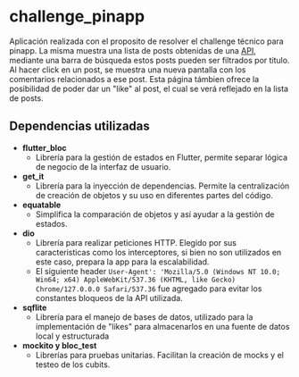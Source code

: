 # challenge_pinapp

Aplicación realizada con el proposito de resolver el challenge técnico para pinapp.
La misma muestra una lista de posts obtenidas de una [API](https://jsonplaceholder.typicode.com/posts), 
mediante una barra de búsqueda estos posts pueden ser filtrados por título.
Al hacer click en un post, se muestra una nueva pantalla con los comentarios relacionados a ese post.
Esta página támbien ofrece la posibilidad de poder dar un "like" al post, el cual se verá reflejado en la lista de posts.

## Dependencias utilizadas

* **flutter_bloc**
  * Librería para la gestión de estados en Flutter, permite separar lógica de negocio de la interfaz de usuario.
* **get_it**
  * Librería para la inyección de dependencias. Permite la centralización de creación de objetos y su uso en diferentes partes del código.
* **equatable**
  * Simplifica la comparación de objetos y así ayudar a la gestión de estados.
* **dio**
  * Librería para realizar peticiones HTTP. Elegido por sus caracteristicas como los interceptores, si bien no son utilizados en este caso, prepara la app para la escalabilidad.
  * El siguiente header ```User-Agent': 'Mozilla/5.0 (Windows NT 10.0; Win64; x64) AppleWebKit/537.36 (KHTML, like Gecko) Chrome/127.0.0.0 Safari/537.36``` fue agregado para evitar los constantes bloqueos de la API utilizada.
* **sqflite**
  * Librería para el manejo de bases de datos, utilizado para la implementación de "likes" para almacenarlos en una fuente de datos local y estructurada
* **mockito y bloc_test**
  * Librerías para pruebas unitarias. Facilitan la creación de mocks y el testeo de los cubits. 
